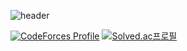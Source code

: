 ![header](https://capsule-render.vercel.app/api?type=transparent&color=auto&height=300&section=header&text=hello,%20world&fontSize=90)


[![CodeForces Profile](https://cf.leed.at?id=hoxym01a)](https://codeforces.com/profile/hoxym01a?height=3000)
[![Solved.ac프로필](http://mazassumnida.wtf/api/v2/generate_badge?boj=hoxymola)](https://solved.ac/hoxymola?align=right)
